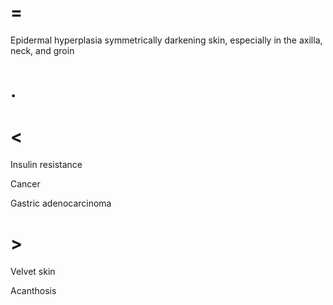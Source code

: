# =

Epidermal hyperplasia symmetrically darkening skin, especially in the axilla, neck, and groin

# .

# <

Insulin resistance

Cancer

Gastric adenocarcinoma

# >

Velvet skin

Acanthosis

